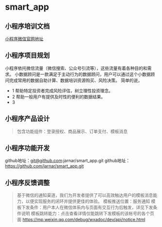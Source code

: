 # smart_app

## 小程序培训文档
[小程序微信官网地址](https://mp.weixin.qq.com/debug/wxadoc/dev/)


## 小程序项目规划
小程序依托微信流量（微信搜索、公众号引流等），这些流量有着各种目的和需求。
小数据顾问是一款满足于主动行为的数据顾问，用户可以通过这个小数据顾问完成常用的数据自助计算、数据培训资源购买、风险决策。
简单的说，
* 1 帮助特定投资者完成风险评估，树立理性投资理念。
* 2 帮助一般用户有提供及时性的便利的数据结果。
* 3 

## 小程序产品设计
> 包含功能组件：登录授权、商品展示、订单支付、模板消息


## 小程序功能开发
github地址：git@github.com:jarnar/smart_app.git
github地址：https://github.com/jarnar/smart_app.git

## 小程序反馈调整






> 基于微信的通知渠道，我们为开发者提供了可以高效触达用户的模板消息能力，以便实现服务的闭环并提供更佳的体验。
模板推送位置：服务通知
模板下发条件：用户本人在微信体系内与页面有交互行为后触发，详见下发条件说明
模板跳转能力：点击查看详情仅能跳转下发模板的该帐号的各个页面
https://mp.weixin.qq.com/debug/wxadoc/dev/api/notice.html

